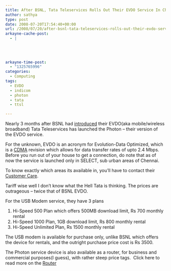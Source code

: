 ```yaml
---
title: After BSNL, Tata Teleservices Rolls Out Their EVDO Service In Chennai
author: sathya
type: post
date: 2008-07-20T17:54:40+00:00
url: /2008/07/20/after-bsnl-tata-teleservices-rolls-out-their-evdo-service-in-chennai/
arkayne-cache-post:
  - |
    
    
    
    
arkayne-time-post:
  - "1325765996"
categories:
  - Computing
tags:
  - EVDO
  - indicom
  - photon
  - tata
  - ttsl

---
```

Nearly 3 months after BSNL had [introduced][1] their EVDO(aka mobile/wireless broadband) Tata Teleservices has launched the Photon &#8211; their version of the EVDO service.

For the unknown, EVDO is an acronym for Evolution-Data Optimized, which is a [CDMA][2] revision which allows for data transfer rates of upto 2.4 Mbps. Before you run out of your house to get a connection, do note that as of now the service is launched only in SELECT, sub urban areas of Chennai.

<!--more-->

To know exactly which areas its available in, you&#8217;ll have to contact their [Customer Care][3].

Tariff wise well I don&#8217;t know what the Hell Tata is thinking. The prices are outrageous &#8211; twice that of BSNL EVDO.

For the USB Modem service, they have 3 plans

  1. Hi-Speed 500 Plan which offers 500MB download limit, Rs 700 monthly rental
  2. Hi-Speed 1000 Plan, 1GB download limit, Rs 800 monthly rental
  3. Hi-Speed Unlimited Plan, Rs 1500 monthly rental

The USB modem is available for purchase only, unlike BSNL which offers the device for rentals, and the outright purchase price cost is Rs 3500.

The Photon service device is also available as a router, for business and commercial purposes(I guess), with rather steep price tags.  Click here to read more on the [Router][4]

 [1]: http://sathyabh.at/2008/05/26/bsnl-evdo-availability-in-chennai/
 [2]: http://en.wikipedia.org/wiki/Cdma
 [3]: http://www.tataindicom.com/customer-service.aspx
 [4]: http://www.tataindicom.com/hsia-router.aspx
